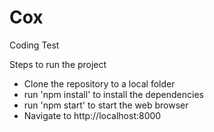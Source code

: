 # Cox
Coding Test

Steps to run the project

- Clone the repository to a local folder
- run 'npm install' to install the dependencies
- run 'npm start' to start the web browser
- Navigate to http://localhost:8000

